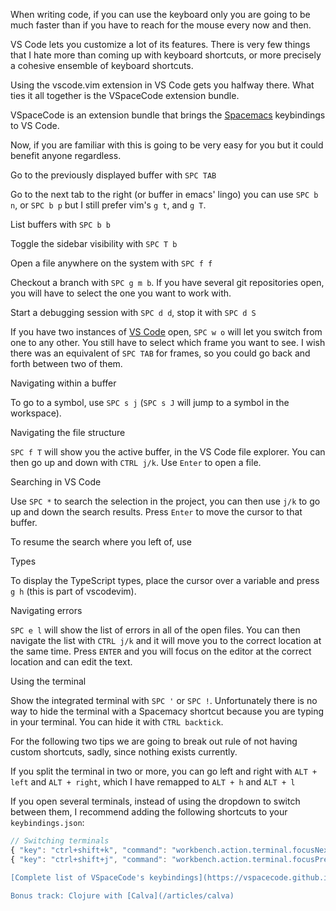 
When writing code, if you can use the keyboard only you are going to be much faster than if you have to reach for the mouse every now and then.

VS Code lets you customize a lot of its features. There is very few things that I hate more than coming up with keyboard shortcuts, or more precisely a cohesive ensemble of keyboard shortcuts. 

Using the vscode.vim extension in VS Code gets you halfway there. What ties it all together is the VSpaceCode extension bundle.

VSpaceCode is an extension bundle that brings the [Spacemacs](https://www.spacemacs.org/) keybindings to VS Code.

Now, if you are familiar with this is going to be very easy for you but it could benefit anyone regardless.

Go to the previously displayed buffer with `SPC TAB`

Go to the next tab to the right (or buffer in emacs' lingo) you can use `SPC b n`, or `SPC b p` but I still prefer vim's `g t`, and `g T`.

List buffers with `SPC b b`

Toggle the sidebar visibility with `SPC T b`

Open a file anywhere on the system with `SPC f f`

Checkout a branch with `SPC g m b`. If you have several git repositories open, you will have to select the one you want to work with.

Start a debugging session with `SPC d d`, stop it with `SPC d S`

If you have two instances of [VS Code](/articles/vs-code) open, `SPC w o` will let you switch from one to any other. You still have to select which frame you want to see. I wish there was an equivalent of `SPC TAB` for frames, so you could go back and forth between two of them.

Navigating within a buffer

To go to a symbol, use `SPC s j` (`SPC s J` will jump to a symbol in the workspace).

Navigating the file structure

`SPC f T` will show you the active buffer, in the VS Code file explorer. You can then go up and down with `CTRL j/k`. Use `Enter` to open a file.

Searching in VS Code

Use `SPC *` to search the selection in the project, you can then use `j/k` to go up and down the search results. Press `Enter` to move the cursor to that buffer.

To resume the search where you left of, use

Types

To display the TypeScript types, place the cursor over a variable and press `g h` (this is part of vscodevim).

Navigating errors

`SPC e l` will show the list of errors in all of the open files. You can then navigate the list with `CTRL j/k` and it will move you to the correct location at the same time. Press `ENTER` and you will focus on the editor at the correct location and can edit the text.



Using the terminal

Show the integrated terminal with `SPC '` or `SPC !`. Unfortunately there is no way to hide the terminal with a Spacemacy shortcut because you are typing in your terminal. You can hide it with `CTRL backtick`.

For the following two tips we are going to break out rule of not having custom shortcuts, sadly, since nothing exists currently.

If you split the terminal in two or more, you can go left and right with `ALT + left` and `ALT + right`, which I have remapped to `ALT + h` and `ALT + l`

If you open several terminals, instead of using the dropdown to switch between them, I recommend adding the following shortcuts to your `keybindings.json`:

```javascript
// Switching terminals
{ "key": "ctrl+shift+k", "command": "workbench.action.terminal.focusNext" },
{ "key": "ctrl+shift+j", "command": "workbench.action.terminal.focusPrevious" },```

[Complete list of VSpaceCode's keybindings](https://vspacecode.github.io/docs/default-keybindings)

Bonus track: Clojure with [Calva](/articles/calva)